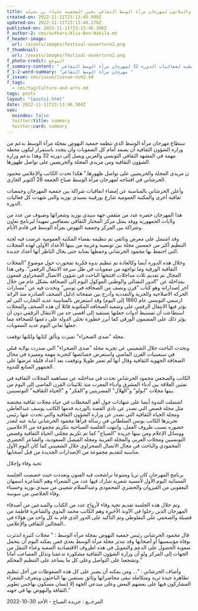 ```yaml
---
title: الدوره الثانيه والثلاثون لمهرجان مرآة الوسط الثقافي بعين الصحفيه علياء بن نحيله
created-on: 2022-11-11T23:13:45.998Z
updated-on: 2022-11-11T23:13:46.176Z
published-on: 2022-11-11T23:13:46.396Z
f_author-2: cms/authors/Alia-Ben-Nahila.md
f_header-image:
  url: /assets/images/festival-ouverture2.png
f_thumbnail:
  url: /assets/images/festival-ouverture2.png
f_photo-credit: الموقع
f_summary-content: " هتغطيه لفعاليات الدوره 32 لمهرجان مرآة الوسط الثقافي"
f_1-2-word-summary: "مهرجان مرآة الوسط الثقافي "
f_issue: cms/issue/isssue-num2.md
f_tags:
  - cms/tag/Culture-and-arts.md
tags: posts
layout: "[posts].html"
date: 2022-11-11T23:13:46.504Z
seo:
  noindex: false
  twitter:title: summary
  twitter:card: summary
---
```

ستطاع مهرجان مرآة الوسط الذي تنظمه جمعية النهوض بمجلة مرآة الوسط بدعم من وزارة الشؤون الثقافية أن يصمد أمام كل الصعوبات وأن يتجدد باستمرار ليكون محطة مهمة في المشهد الثقافي التونسي والعربي ويصل إلى دورته 32 وهذا بدعم وزارة الشؤون الثقافية ومن مريدي المجلة والحريصين على تواصل ظهورها.

ن مريدي المجلة والحريصين على تواصل ظهورها." هكذا تحدث الكاتب والإعلامي محمود الحرشاني في افتتاحه لمهرجان مرآة الوسط صباح الجمعة 28 أكتوبر الجاري.

وأعلن الحرشاني بالمناسبة عن إمضاء اتفاقيات شراكة بين جمعية المهرجان وجمعيات ثقافية أخرى والمكتبة العمومية شارع بورقيبة بسيدي بوزيد والتي شهدت كل فعاليات الدورة.

هذا المهرجان حضره عدد من مثقفي جهة سيدي بوزيد وشعرائها وضيوف من عدد من ولايات الجمهورية ووفد يمثل مركز المختار الثقافي بصفاقس تمهيدا لبرنامج تعاون وشراكة بين المركز وجمعية النهوض بمرآة الوسط في قادم الأيام.

وقد اشتمل على معرض وثائقي تم تنظيمه بفضاء المكتبة العمومية عرضت فيه لجنة التنظيم أكثر من خمسين مجلة بين تونسية وعربية من بينها الأعداد الأولى لهذه المجلات التي احتفظ بها محمود الحرشاني وحفظها بعناية حتى يخال الناظر أنها أعداد جديدة.

وخلال هذه الدورة أيضا وكالعادة تم تنظيم ندوة فكرية تمحورت حول موضوع "المجلات الثقافية الورقية وما تواجهه من صعوبات في ظل سرعة الانتقال الرقمي". وفي هذا المجال تم تقديم ثلاث مداخلات افتتحها الباحث في شؤون الاتصال الصحراوي قمعون بمداخلة عن "الدور النضالي والوطني الموكول اليوم إلى الصحافة بشكل عام من خلال آخر إصداراته وهو كتاب "قرن ونصف من الصحافة في تونس" وتحدث فيه عن "مسارات الحركة الاصلاحية والحرية والتعددية وأدرج بين صفحاته (دليل الصحف الصادرة منذ الرائد ارسمي التونسي عام 1860 إلى اليوم) وقد استعرض بالمناسبة عديد التجارب التي لم يؤثر فيها الانتقال الرقمي على وضعية الصحافة المكتوبة قائلا أن هذه الصحف والمجلات استطاعت أن تستنبط أدوات جعلتها تستفيد إلى أقصى حد من الانتقال الرقمي دون أن يؤثر ذلك على المضمون الورقي كما أبرز خطورة تخلي الدولة على دعمها للصحافة مما جعلها تعاني اليوم عديد الصعوبات.

مجلة "صدى الصحراء" تميزت وتألق كتابها ولكنها توقفت.

وتحدث الباحث جلال الشعينبي عن تجربة مجلة "صدى الصحراء" التي صدرت بولاية قبلي في سبعينيات القرن الماضي واستعرض خصائصها كتجربة مهمة ومميزة في مجال الصحافة الجهوية الثقافية وقال أنها لم تعمر طويلا وتوقفت بعد أعداد قليلة عرضها على الجمهور المتابع للندوة.

الكاتب والصحفي محمود الحرشاني تحدث في مداخلته عن مساهمة المجلات الثقافية في تمتين العلاقة بين أدباء المشرق وأدباء المغرب منذ ثلاثينات القرن الماضي إلى اليوم من بينها مجلات "ابولو" و"الهلال" المصريتين و"الفكر" و "الحياة الثقافية" التونسيتين.

اشتملت الندوة أيضا على شهادات جول أهم المحطات في حياة مجلات ثقافية مختصة مثل مجلة قصص التي تصدر عن نادي القصة بالوردية قدمها الكاتب يوسف عبدالعاطي ومجلة الحياة الثقافية التي تصدر عن وزارة الشؤون الثقافية والتي تحدث عنها رئيس تحريرها الكاتب يونس السلطاني في رسالة قرأها محمود الحرشاني نيابة عنه لتعذر حضوره بسبب ظروف العمل، وانتهت الجلسة الصباحية بتكريم مجموعة من الاعلاميين ووسائل الإعلام ومن بينها جريدة "الصباح" كما تم تكريم مجلتي الحياة الثقافية وقصص التونسيين ومجلات العربي والمجلة العربية ومجلة الفيصل السعودية، والشاعر الحضري المحمودي والباحث في مجال الاتصال الصحراوي جلال الشعينبي كما كان اليوم الأول مناسبة لتقديم مجموعة من الإصدارات الجديدة من قبل أصحابها.

تحية وفاء وإجلال

برنامج المهرجان كان ثريا ومتنوعا تراشحت فيه الفنون وتعددت حيث خصصت الجلسة المسائية اليوم الأول لأمسية شعرية شارك فيها عدد من الشعراء وهم الشاعرة اسمهان اليعقوبي من القيروان والحضري المحمودي وعبدالسلام شعيبي من سيدي بوزيد وحسناء وفاء الجلاصي من سوسة.

وتم خلال هذه الجلسة تقديم تحية وفاء لأرواح عدد من الكتاب والمبدعين من أصدقاء المهرجان الذين رحلوا في الآونة الأخيرة وهم الكاتب محمد البدوي والشاعرة فاطمة من فضيلة والصحفي علي البقلوطي وتم التأكيد على الدور الذي قام به كل واحد من هؤلاء في المجالين الثقافي والإعلامي..

قال محمود الحرشاني رئيس جمعية النهوض بمجلة مرآة الوسط : " مجلات كثيرة اندثرت بوفاة مؤسسيها أو أصحابها وقد تندثر مجلة مرآة الوسط بعدي فمن يمكنه اليوم أن يتحمل صعوبة الحصول على الدعم والتمويل في هذه اظروف الاقتصادية الصعبة وعناء التنقل من الجهات إلى المركز ولو أن وزارة الشؤون الثقافية مشكورة تدعمنا وتذلل المصاعب أمانا وتشجعنا على التواصل وعلى كل ما يساعد على التنظيم المحكم."

وأضاف الحرشاني : "... ومن يمكنه أن يصبر على كل هذه الضغوطات من أجل تنظيم تظاهرة جيدة ثرية ومتكاملة تبقى محاضراتها وثائق يستعين بها الباحثون ويتعرف الشعراء المشاركون فيها على بعضهم البعض وعلى مبدعي الجهة إلا إنسان مسكون بهاجس تطوير الثقافة والنهوض بها في جهته."

المرجــع : جريدة الصباح - الأحد 30-10-2022